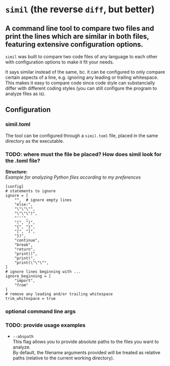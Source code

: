 # `simil` (the reverse `diff`, but better)

## A command line tool to compare two files and print the lines which are similar in both files, featuring extensive configuration options.

`simil` was built to compare two code files of any language to each other with configuration options to make it fit your needs.

It says similar instead of the same, bc. it can be configured to only compare certain aspects of a line, e.g. ignoring any leading or trailing whitespace.<br>
This makes it easy to compare code since code style can substancially differ with different coding styles (you can still configure the program to analyze files as is).

## Configuration

### simil.toml

The tool can be configured through a `simil.toml` file, placed in the same directory as the executable.

### TODO: where must the file be placed? How does simil look for the .toml file?

**Structure:**<br>
*Example for analyzing Python files according to my preferences*
```
[config]
# statements to ignore
ignore = [
    "",  # ignore empty lines
    "else:",
    "\"\"\"",
    "\"\"\")",
    "'''",
    "(", ")",
    "{", "}",
    "[", "]",
    "})",
    "continue",
    "break",
    "return",
    "print()",
    "print(",
    "print(\"\"\"",
]
# ignore lines beginning with ...
ignore_beginning = [
    "import",
    "from"
]
# remove any leading and/or trailing whitespace
trim_whitespace = true
```
### optional command line args

### TODO: provide usage examples

- `--abspath`<br>
  This flag allows you to provide absolute paths to the files you want to analyze.<br>
  By default, the filename arguments provided will be treated as relative paths (relative to the current working directory).
